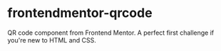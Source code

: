 # frontendmentor-qrcode
QR code component from Frontend Mentor.
A perfect first challenge if you're new to HTML and CSS. 

